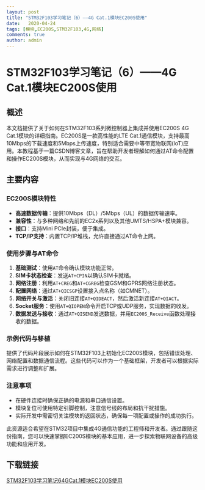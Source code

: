 ```yaml
---
layout: post
title: "STM32F103学习笔记（6）——4G Cat.1模块EC200S使用"
date:   2020-04-24
tags: [模块,EC200S,STM32F103,4G,网络]
comments: true
author: admin
---
```

# STM32F103学习笔记（6）——4G Cat.1模块EC200S使用

## 概述

本文档提供了关于如何在STM32F103系列微控制器上集成并使用EC200S 4G Cat.1模块的详细指南。EC200S是一款高性能的LTE Cat.1通信模块，支持最高10Mbps的下载速度和5Mbps上传速度，特别适合需要中等带宽物联网(IoT)应用。本教程基于一篇CSDN博客文章，旨在帮助开发者理解如何通过AT命令配置和操作EC200S模块，从而实现与4G网络的交互。

## 主要内容

### EC200S模块特性

- **高速数据传输**：提供10Mbps（DL）/5Mbps（UL）的数据传输速率。
- **兼容性**：与多种网络和先前的EC2x系列以及其他UMTS/HSPA+模块兼容。
- **接口**：支持Mini PCIe封装，便于集成。
- **TCP/IP支持**：内置TCP/IP堆栈，允许直接通过AT命令上网。

### 使用步骤与AT命令

1. **基础测试**：使用`AT`命令确认模块功能正常。
2. **SIM卡状态检查**：发送`AT+CPIN`以确认SIM卡就绪。
3. **网络注册**：利用`AT+CREG`和`AT+CGREG`检查GSM和GPRS网络注册状态。
4. **配置网络**：通过`AT+QICSGP`设置接入点名称（如CMNET）。
5. **网络开关与激活**：关闭旧连接`AT+QIDEACT`，然后激活新连接`AT+QIACT`。
6. **Socket服务**：使用`AT+QIOPEN`命令开启TCP或UDP服务，实现数据的收发。
7. **数据发送与接收**：通过`AT+QISEND`发送数据，并用`EC200S_Receive`函数处理接收的数据。

### 示例代码与移植

提供了代码片段展示如何在STM32F103上初始化EC200S模块，包括错误处理、网络配置和数据通信流程。这些代码可以作为一个基础框架，开发者可以根据实际需求进行调整和扩展。

### 注意事项

- 在硬件连接时确保正确的电源和串口通信设置。
- 模块复位可使用特定引脚控制，注意信号线的布局和抗干扰措施。
- 实际开发中需密切关注模块的返回状态，确保每一项配置或操作的成功执行。

此资源适合希望在STM32项目中集成4G通信功能的工程师和开发者。通过跟随这份指南，您可以快速掌握EC200S模块的基本应用，进一步探索物联网设备的高级功能和应用开发。

## 下载链接

[STM32F103学习笔记64GCat.1模块EC200S使用](https://pan.quark.cn/s/39ddc68c350f)